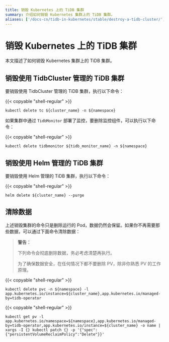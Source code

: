 ```yaml
---
title: 销毁 Kubernetes 上的 TiDB 集群
summary: 介绍如何销毁 Kubernetes 集群上的 TiDB 集群。
aliases: ['/docs-cn/tidb-in-kubernetes/stable/destroy-a-tidb-cluster/','/docs-cn/tidb-in-kubernetes/v1.1/destroy-a-tidb-cluster/','/docs-cn/stable/tidb-in-kubernetes/maintain/destroy-tidb-cluster/']
---
```


# 销毁 Kubernetes 上的 TiDB 集群

本文描述了如何销毁 Kubernetes 集群上的 TiDB 集群。

## 销毁使用 TidbCluster 管理的 TiDB 集群

要销毁使用 TidbCluster 管理的 TiDB 集群，执行以下命令：

{{< copyable "shell-regular" >}}

```shell
kubectl delete tc ${cluster_name} -n ${namespace}
```

如果集群中通过 `TidbMonitor` 部署了监控，要删除监控组件，可以执行以下命令：

{{< copyable "shell-regular" >}}

```shell
kubectl delete tidbmonitor ${tidb_monitor_name} -n ${namespace}
```

## 销毁使用 Helm 管理的 TiDB 集群

要销毁使用 Helm 管理的 TiDB 集群，执行以下命令：

{{< copyable "shell-regular" >}}

```shell
helm delete ${cluster_name} --purge
```

## 清除数据

上述销毁集群的命令只是删除运行的 Pod，数据仍然会保留。如果你不再需要那些数据，可以通过下面命令清除数据：

> **警告：**
>
> 下列命令会彻底删除数据，务必考虑清楚再执行。
>
> 为了确保数据安全，在任何情况下都不要删除 PV，除非你熟悉 PV 的工作原理。

{{< copyable "shell-regular" >}}

```shell
kubectl delete pvc -n ${namespace} -l app.kubernetes.io/instance=${cluster_name},app.kubernetes.io/managed-by=tidb-operator
```

{{< copyable "shell-regular" >}}

```shell
kubectl get pv -l app.kubernetes.io/namespace=${namespace},app.kubernetes.io/managed-by=tidb-operator,app.kubernetes.io/instance=${cluster_name} -o name | xargs -I {} kubectl patch {} -p '{"spec":{"persistentVolumeReclaimPolicy":"Delete"}}'
```
